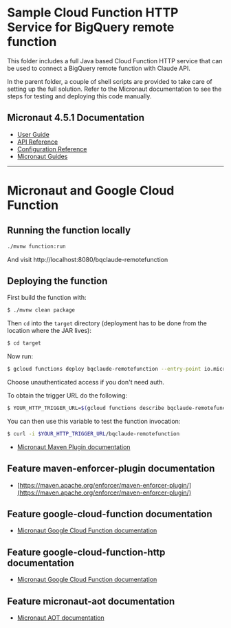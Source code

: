 # Sample Cloud Function HTTP Service for BigQuery remote function

This folder includes a full Java based Cloud Function HTTP service that can be used to connect a BigQuery remote function with Claude API.

In the parent folder, a couple of shell scripts are provided to take care of setting up the full solution. Refer to the Micronaut documentation to see the steps for testing and deploying this code manually.

## Micronaut 4.5.1 Documentation

- [User Guide](https://docs.micronaut.io/4.5.1/guide/index.html)
- [API Reference](https://docs.micronaut.io/4.5.1/api/index.html)
- [Configuration Reference](https://docs.micronaut.io/4.5.1/guide/configurationreference.html)
- [Micronaut Guides](https://guides.micronaut.io/index.html)
---

# Micronaut and Google Cloud Function

## Running the function locally

```cmd
./mvnw function:run
```

And visit http://localhost:8080/bqclaude-remotefunction
## Deploying the function

First build the function with:

```bash
$ ./mvnw clean package
```

Then `cd` into the `target` directory (deployment has to be done from the location where the JAR lives):

```bash
$ cd target
```

Now run:

```bash
$ gcloud functions deploy bqclaude-remotefunction --entry-point io.micronaut.gcp.function.http.HttpFunction --runtime java17 --trigger-http
```

Choose unauthenticated access if you don't need auth.

To obtain the trigger URL do the following:

```bash
$ YOUR_HTTP_TRIGGER_URL=$(gcloud functions describe bqclaude-remotefunction --format='value(httpsTrigger.url)')
```

You can then use this variable to test the function invocation:

```bash
$ curl -i $YOUR_HTTP_TRIGGER_URL/bqclaude-remotefunction
```

- [Micronaut Maven Plugin documentation](https://micronaut-projects.github.io/micronaut-maven-plugin/latest/)
## Feature maven-enforcer-plugin documentation

- [https://maven.apache.org/enforcer/maven-enforcer-plugin/](https://maven.apache.org/enforcer/maven-enforcer-plugin/)


## Feature google-cloud-function documentation

- [Micronaut Google Cloud Function documentation](https://micronaut-projects.github.io/micronaut-gcp/latest/guide/index.html#simpleFunctions)


## Feature google-cloud-function-http documentation

- [Micronaut Google Cloud Function documentation](https://micronaut-projects.github.io/micronaut-gcp/latest/guide/index.html#httpFunctions)


## Feature micronaut-aot documentation

- [Micronaut AOT documentation](https://micronaut-projects.github.io/micronaut-aot/latest/guide/)


